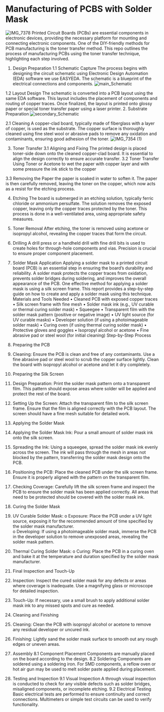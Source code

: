 # Manufacturing of PCBS with Solder Mask
![IMG_7378](https://github.com/user-attachments/assets/c0d4c2f1-4def-424f-97cf-cc3a0be6e29d)
Printed Circuit Boards (PCBs) are essential components in electronic devices, providing the necessary platform for mounting and connecting electronic components. One of the DIY-friendly methods for PCB manufacturing is the toner transfer method. This repo outlines the process of manufacturing PCBs using the toner transfer technique, highlighting each step involved.
1. Design Preparation
1.1 Schematic Capture
The process begins with designing the circuit schematic using Electronic Design Automation (EDA) software we use EASYEDA. The schematic is a blueprint of the electrical connections and components.
![main_Schematic](https://github.com/user-attachments/assets/bdc470ab-c9f0-44b3-b7dc-fc4dae3cfe45)

1.2 Layout Design
The schematic is converted into a PCB layout using the same EDA software. This layout includes the placement of components and routing of copper traces. Once finalized, the layout is printed onto glossy paper or special toner transfer paper using a laser printer.
2. Substrate Preparation
![secondary_Schematic](https://github.com/user-attachments/assets/73a4351d-982e-409a-8036-3926abc09d02)

2.1 Cleaning
A copper-clad board, typically made of fiberglass with a layer of copper, is used as the substrate. The copper surface is thoroughly cleaned using fine steel wool or abrasive pads to remove any oxidation and contaminants, ensuring good adhesion of the toner.
![IMG_7354 (1)](https://github.com/user-attachments/assets/c4b60df1-af61-4895-a6d2-db81d67bea3e)

3. Toner Transfer
3.1 Aligning and Fixing
The printed design is placed toner-side down onto the cleaned copper-clad board. It is essential to align the design correctly to ensure accurate transfer.
3.2 Toner Transfer
Using Toner or Acetone to wet the paper with copper layer and with some pressure the ink stick to the copper
 
3.3 Removing the Paper
the paper is soaked in water to soften it. The paper is then carefully removed, leaving the toner on the copper, which now acts as a resist for the etching process.
 
4. Etching
The board is submerged in an etching solution, typically ferric chloride or ammonium persulfate. The solution removes the exposed copper, leaving only the copper traces protected by the toner. This process is done in a well-ventilated area, using appropriate safety measures.
 
5. Toner Removal
After etching, the toner is removed using acetone or isopropyl alcohol, revealing the copper traces that form the circuit.
  
6. Drilling
A drill press or a handheld drill with fine drill bits is used to create holes for through-hole components and vias. Precision is crucial to ensure proper component placement.

7. Solder Mask Application
Applying a solder mask to a printed circuit board (PCB) is an essential step in ensuring the board’s durability and reliability. A solder mask protects the copper traces from oxidation, prevents solder bridges during soldering, and improves the overall appearance of the PCB. One effective method for applying a solder mask is using a silk screen frame. This report provides a step-by-step guide on how to create and apply a solder mask using this technique.
Materials and Tools Needed
•	Cleaned PCB with exposed copper traces
•	Silk screen frame with fine mesh
•	Solder mask ink (e.g., UV curable or thermal curing solder mask)
•	Squeegee
•	Transparent film with the solder mask pattern (positive or negative image)
•	UV light source (for UV curable masks)
•	Developer solution (if using a photoimageable solder mask)
•	Curing oven (if using thermal curing solder mask)
•	Protective gloves and goggles
•	Isopropyl alcohol or acetone
•	Fine abrasive pad or steel wool (for initial cleaning)
Step-by-Step Process
1. Preparing the PCB
1.	Cleaning: Ensure the PCB is clean and free of any contaminants. Use a fine abrasive pad or steel wool to scrub the copper surface lightly. Clean the board with isopropyl alcohol or acetone and let it dry completely.
2. Preparing the Silk Screen
1.	Design Preparation: Print the solder mask pattern onto a transparent film. This pattern should expose areas where solder will be applied and protect the rest of the board.
  
2.	Setting Up the Screen: Attach the transparent film to the silk screen frame. Ensure that the film is aligned correctly with the PCB layout. The screen should have a fine mesh suitable for detailed work.
  
3. Applying the Solder Mask
1.	Applying the Solder Mask Ink: Pour a small amount of solder mask ink onto the silk screen.  
2.	Spreading the Ink: Using a squeegee, spread the solder mask ink evenly across the screen. The ink will pass through the mesh in areas not blocked by the pattern, transferring the solder mask design onto the PCB.
  

3.	Positioning the PCB: Place the cleaned PCB under the silk screen frame. Ensure it is properly aligned with the pattern on the transparent film.
 

4.	Checking Coverage: Carefully lift the silk screen frame and inspect the PCB to ensure the solder mask has been applied correctly. All areas that need to be protected should be covered with the solder mask ink.
4. Curing the Solder Mask
1.	UV Curable Solder Mask:
o	Exposure: Place the PCB under a UV light source, exposing it for the recommended amount of time specified by the solder mask manufacturer.  
o	Developing: If using a photoimageable solder mask, immerse the PCB in the developer solution to remove unexposed areas, revealing the solder mask pattern.
2.	Thermal Curing Solder Mask:
o	Curing: Place the PCB in a curing oven and bake it at the temperature and duration specified by the solder mask manufacturer.
5. Final Inspection and Touch-Up
1.	Inspection: Inspect the cured solder mask for any defects or areas where coverage is inadequate. Use a magnifying glass or microscope for detailed inspection.  
2.	Touch-Up: If necessary, use a small brush to apply additional solder mask ink to any missed spots and cure as needed.
6. Cleaning and Finishing
1.	Cleaning: Clean the PCB with isopropyl alcohol or acetone to remove any residual developer or uncured ink.
2.	Finishing: Lightly sand the solder mask surface to smooth out any rough edges or uneven areas.
 

8. Assembly
8.1 Component Placement
Components are manually placed on the board according to the design. 
8.2 Soldering
Components are soldered using a soldering iron. For SMD components, a reflow oven or hot air gun may be used to melt solder paste applied during placement.
9. Testing and Inspection
9.1 Visual Inspection
A through visual inspection is conducted to check for any visible defects such as solder bridges, misaligned components, or incomplete etching.
9.2 Electrical Testing
Basic electrical tests are performed to ensure continuity and correct connections. Multimeters or simple test circuits can be used to verify functionality.
 

